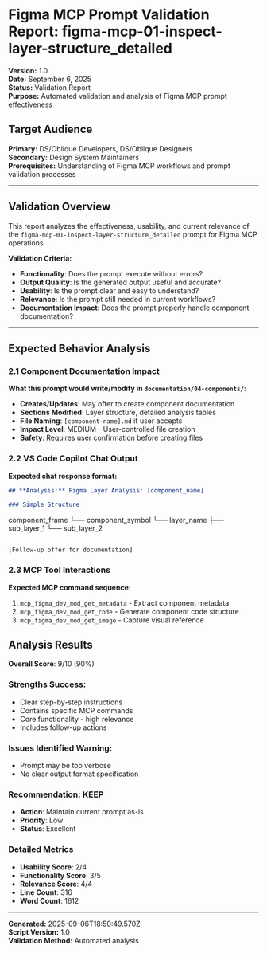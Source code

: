 # Figma MCP Prompt Validation Report: figma-mcp-01-inspect-layer-structure_detailed

**Version:** 1.0  
**Date:** September 6, 2025  
**Status:** Validation Report  
**Purpose:** Automated validation and analysis of Figma MCP prompt effectiveness

## **Target Audience**
**Primary:** DS/Oblique Developers, DS/Oblique Designers  
**Secondary:** Design System Maintainers  
**Prerequisites:** Understanding of Figma MCP workflows and prompt validation processes

---

## Validation Overview

This report analyzes the effectiveness, usability, and current relevance of the `figma-mcp-01-inspect-layer-structure_detailed` prompt for Figma MCP operations.

**Validation Criteria:**
- **Functionality**: Does the prompt execute without errors?
- **Output Quality**: Is the generated output useful and accurate?
- **Usability**: Is the prompt clear and easy to understand?
- **Relevance**: Is the prompt still needed in current workflows?
- **Documentation Impact**: Does the prompt properly handle component documentation?

---

## Expected Behavior Analysis

### 2.1 Component Documentation Impact
**What this prompt would write/modify in `documentation/04-components/`:**

- **Creates/Updates**: May offer to create component documentation
- **Sections Modified**: Layer structure, detailed analysis tables
- **File Naming**: `[component-name].md` if user accepts
- **Impact Level**: MEDIUM - User-controlled file creation
- **Safety**: Requires user confirmation before creating files

### 2.2 VS Code Copilot Chat Output
**Expected chat response format:**

```markdown
## **Analysis:** Figma Layer Analysis: [component_name]

### Simple Structure
```
component_frame
└── component_symbol
    └── layer_name
        ├── sub_layer_1
        └── sub_layer_2
```

[Follow-up offer for documentation]
```

### 2.3 MCP Tool Interactions
**Expected MCP command sequence:**

1. `mcp_figma_dev_mod_get_metadata` - Extract component metadata
2. `mcp_figma_dev_mod_get_code` - Generate component code structure
3. `mcp_figma_dev_mod_get_image` - Capture visual reference

## Analysis Results

**Overall Score**: 9/10 (90%)

### Strengths **Success:**
- Clear step-by-step instructions
- Contains specific MCP commands
- Core functionality - high relevance
- Includes follow-up actions

### Issues Identified **Warning:**
- Prompt may be too verbose
- No clear output format specification

### Recommendation: KEEP
- **Action**: Maintain current prompt as-is
- **Priority**: Low
- **Status**: Excellent

### Detailed Metrics
- **Usability Score**: 2/4
- **Functionality Score**: 3/5  
- **Relevance Score**: 4/4
- **Line Count**: 316
- **Word Count**: 1612


---

**Generated:** 2025-09-06T18:50:49.570Z  
**Script Version:** 1.0  
**Validation Method:** Automated analysis